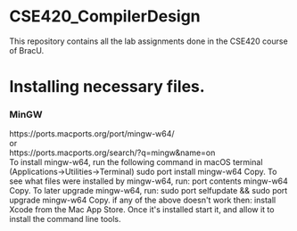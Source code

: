 # CSE420_CompilerDesign
This repository contains all the lab assignments done in the CSE420 course of BracU. <br>

# Installing necessary files.
<h3>MinGW</h3>
https://ports.macports.org/port/mingw-w64/ <br>
or <br>
https://ports.macports.org/search/?q=mingw&name=on <br>
To install mingw-w64, run the following command in macOS terminal (Applications->Utilities->Terminal) sudo port install mingw-w64 Copy.
To see what files were installed by mingw-w64, run: port contents mingw-w64 Copy.
To later upgrade mingw-w64, run: sudo port selfupdate && sudo port upgrade mingw-w64 Copy.
if any of the above doesn't work then:
install Xcode from the Mac App Store. Once it's installed start it, and allow it to install the command line tools.
